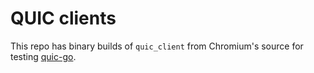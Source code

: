 # QUIC clients

This repo has binary builds of `quic_client` from Chromium's source for testing
[quic-go](https://github.com/lucas-clemente/quic-go).
